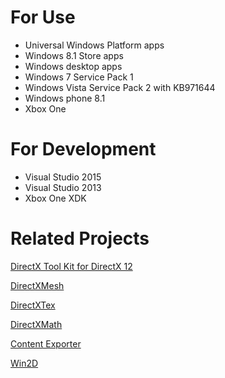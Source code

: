 # For Use
* Universal Windows Platform apps
* Windows 8.1 Store apps
* Windows desktop apps
* Windows 7 Service Pack 1
* Windows Vista Service Pack 2 with KB971644 
* Windows phone 8.1
* Xbox One

# For Development
* Visual Studio 2015
* Visual Studio 2013
* Xbox One XDK

# Related Projects

[DirectX Tool Kit for DirectX 12](https://github.com/Microsoft/DirectXTK12)

[DirectXMesh](https://github.com/Microsoft/DirectXMesh)

[DirectXTex](https://github.com/Microsoft/DirectXTex)

[DirectXMath](https://github.com/Microsoft/DirectXMath)

[Content Exporter](https://github.com/walbourn/contentexporter)

[Win2D](https://github.com/Microsoft/Win2D)